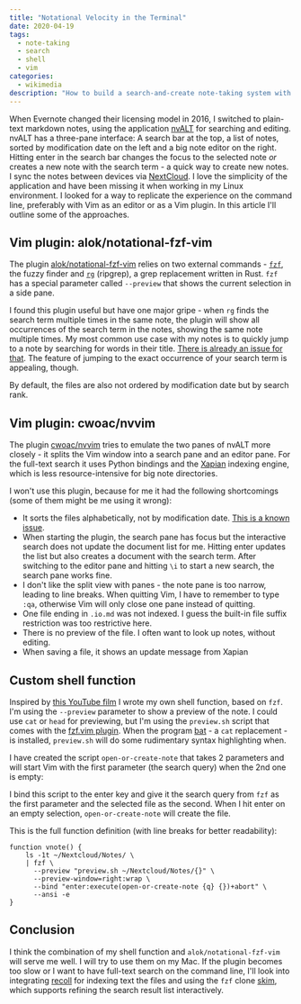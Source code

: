```yaml
---
title: "Notational Velocity in the Terminal"
date: 2020-04-19
tags:
  - note-taking
  - search
  - shell
  - vim
categories:
  - wikimedia
description: "How to build a search-and-create note-taking system with Vim and fzf"
---
```

When Evernote changed their licensing model in 2016, I switched to plain-text markdown
notes, using the application [nvALT](https://brettterpstra.com/projects/nvalt/) for
searching and editing.
nvALT has a three-pane interface: A search bar at the top, a
list of notes, sorted by modification date on the left and a big
note editor on the right. Hitting enter in the search bar changes the focus to the
selected note *or* creates a new note with the search term - a quick way to create new
notes. I sync the notes between devices via [NextCloud](https://nextcloud.com/). I love
the simplicity of the application and have been missing it when working in my Linux
environment. I looked for a way to replicate the experience on the command line,
preferably with Vim as an editor or as a Vim plugin. In this article I'll
outline some of the approaches.

## Vim plugin: alok/notational-fzf-vim
The plugin [alok/notational-fzf-vim](https://github.com/alok/notational-fzf-vim) relies on
two external commands - [`fzf`](https://github.com/junegunn/fzf), the fuzzy finder and
[`rg`](https://github.com/BurntSushi/ripgrep) (ripgrep), a grep replacement written in
Rust. `fzf` has a special parameter called `--preview` that shows the current selection in
a side pane.

I found this plugin useful but have one major gripe - when `rg` finds the search term
multiple times in the same note, the plugin will show all occurrences of the search term
in the notes, showing the same note multiple times. My most common use case with my notes
is to quickly jump to a note by searching for words in their title. [There is already an
issue for that](https://github.com/alok/notational-fzf-vim/issues/22). The feature of
jumping to the exact occurrence of your search term is appealing, though.

By default, the files are also not ordered by modification date but by search rank.

## Vim plugin: cwoac/nvvim
The plugin [cwoac/nvvim](https://github.com/cwoac/nvvim) tries to emulate the two panes of
nvALT more closely - it splits the Vim window into a search pane and an editor pane. For
the full-text search it uses Python bindings and the [Xapian](https://xapian.org/) indexing
engine, which is less resource-intensive for big note directories.

I won't use this plugin, because for me it had the following shortcomings (some of them
might be me using it wrong):
- It sorts the files alphabetically, not by modification date. [This is a known issue](https://github.com/cwoac/nvvim/issues/31).
- When starting the plugin, the search pane has focus but the interactive search does not update the document list for me. Hitting enter updates the list but also creates a document with the search term. After switching to the editor pane and hitting `\i` to start a new search, the search pane works fine.
- I don't like the split view with panes - the note pane is too narrow, leading to line breaks.
	When quitting Vim, I have to remember to type `:qa`, otherwise Vim will only close one
	pane instead of quitting.
- One file ending in `.io.md` was not indexed. I guess the built-in file suffix restriction was too restrictive here.
- There is no preview of the file. I often want to look up notes, without editing.
- When saving a file, it shows an update message from Xapian 

## Custom shell function

Inspired by [this YouTube film](https://www.youtube.com/watch?v=r_eJvqBDzPo) I wrote my
own shell function, based on `fzf`. I'm using the `--preview` parameter to show
a preview of the note. I could use `cat` or `head` for previewing, but I'm
using the `preview.sh` script that comes with the [fzf.vim
plugin](https://github.com/junegunn/fzf.vim). When the program
[bat](https://github.com/sharkdp/bat) - a `cat` replacement - is installed,
`preview.sh` will do some rudimentary syntax highlighting when.

I have created the script `open-or-create-note` that takes 2 parameters and will start Vim
with the first parameter (the search query) when the 2nd one is empty:

I bind this script to the enter key and give it the search query from `fzf` as the first
parameter and the selected file as the second. When I hit enter on an empty selection,
`open-or-create-note` will create the file.

This is the full function definition (with line breaks for better readability):

```shell
function vnote() {
    ls -1t ~/Nextcloud/Notes/ \
    | fzf \
      --preview "preview.sh ~/Nextcloud/Notes/{}" \
      --preview-window=right:wrap \
	  --bind "enter:execute(open-or-create-note {q} {})+abort" \
      --ansi -e
}
```
## Conclusion

I think the combination of my shell function and `alok/notational-fzf-vim` will serve me
well. I will try to use them on my Mac. If the plugin becomes too slow or I want to have
full-text search on the command line, I'll look into integrating
[recoll](https://www.lesbonscomptes.com/recoll/) for indexing text the files and using the
`fzf` clone [skim](https://github.com/lotabout/skim), which supports refining the
search result list interactively.


